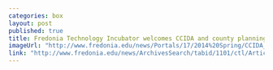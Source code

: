 ```yaml
---
categories: box
layout: post
published: true
title: Fredonia Technology Incubator welcomes CCIDA and county planning department
imageUrl: "http://www.fredonia.edu/news/Portals/17/2014%20Spring/CCIDA_Incubator.jpg"
link: "http://www.fredonia.edu/news/ArchivesSearch/tabid/1101/ctl/ArticleView/mid/1878/articleId/4908/Fredonia_Technology_Incubator_welcomes_CCIDA_and_county_planning_department.aspx"
---
```


